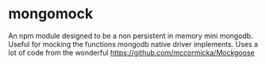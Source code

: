 mongomock
=========

An npm module designed to be a non persistent in memory mini mongodb. Useful for mocking the functions mongodb native driver implements. Uses a lot of code from the wonderful https://github.com/mccormicka/Mockgoose
